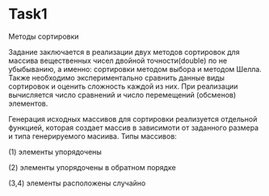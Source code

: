 # Task1
Методы сортировки

Задание заключается в реализации двух методов сортировок для массива вещественных чисел двойной точности(double) по не убыбыванию, а именно: сортировки методом выбора и методом Шелла. Также необходимо экспериментально сравнить данные виды сортировок и оценить сложность каждой из них. При реализации вычисляется число сравнений и число перемещений (обсменов) элементов. 

Генерация исходных массивов для сортировки реализуется отдельной функцией, которая создает массив в зависимоти от заданного размера и типа генерируемого масиива. Типы массивов:

(1) элементы упорядочены

(2) элементы упорядочены в обратном порядке

(3,4) элементы расположены случайно
